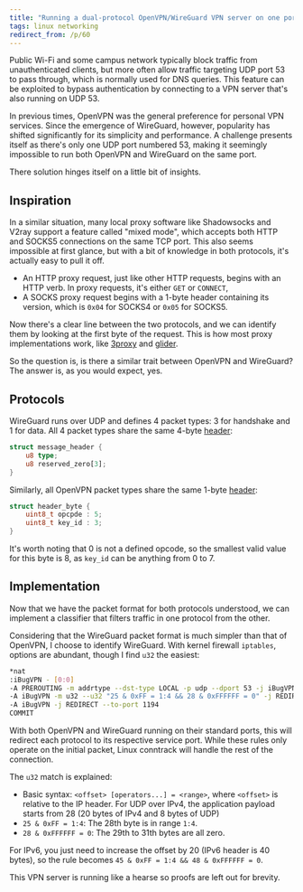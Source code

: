 ```yaml
---
title: "Running a dual-protocol OpenVPN/WireGuard VPN server on one port"
tags: linux networking
redirect_from: /p/60
---
```


Public Wi-Fi and some campus network typically block traffic from unauthenticated clients, but more often allow traffic targeting UDP port 53 to pass through, which is normally used for DNS queries. This feature can be exploited to bypass authentication by connecting to a VPN server that's also running on UDP 53.

In previous times, OpenVPN was the general preference for personal VPN services. Since the emergence of WireGuard, however, popularity has shifted significantly for its simplicity and performance. A challenge presents itself as there's only one UDP port numbered 53, making it seemingly impossible to run both OpenVPN and WireGuard on the same port.

There solution hinges itself on a little bit of insights.

## Inspiration

In a similar situation, many local proxy software like Shadowsocks and V2ray support a feature called "mixed mode", which accepts both HTTP and SOCKS5 connections on the same TCP port. This also seems impossible at first glance, but with a bit of knowledge in both protocols, it's actually easy to pull it off.

- An HTTP proxy request, just like other HTTP requests, begins with an HTTP verb. In proxy requests, it's either `GET` or `CONNECT`,
- A SOCKS proxy request begins with a 1-byte header containing its version, which is `0x04` for SOCKS4 or `0x05` for SOCKS5.

Now there's a clear line between the two protocols, and we can identify them by looking at the first byte of the request. This is how most proxy implementations work, like [3proxy][3proxy] and [glider][glider].

So the question is, is there a similar trait between OpenVPN and WireGuard? The answer is, as you would expect, yes.

  [3proxy]: https://github.com/3proxy/3proxy/commit/fb56b7d307a7bce1f2109c73864bad7c71716f3b#diff-e268b23274bc9df1b2c0957dfa85d684519282ed611f6135e795205e53fb6e3b
  [glider]: https://github.com/nadoo/glider/blob/4f12a4f3082940d8a4c56ba4f06f02a72d90d5d6/proxy/mixed/mixed.go#L84

## Protocols

WireGuard runs over UDP and defines 4 packet types: 3 for handshake and 1 for data. All 4 packet types share the same 4-byte [header][wg-header]:

  [wg-header]: https://github.com/WireGuard/wireguard-linux/blob/fa41884c1c6deb6774135390e5813a97184903e0/drivers/net/wireguard/messages.h#L65

```rust
struct message_header {
    u8 type;
    u8 reserved_zero[3];
}
```

Similarly, all OpenVPN packet types share the same 1-byte [header][ovpn-header]:

  [ovpn-header]: https://build.openvpn.net/doxygen/network_protocol.html#network_protocol_external_types

```c
struct header_byte {
    uint8_t opcpde : 5;
    uint8_t key_id : 3;
}
```

It's worth noting that 0 is not a defined opcode, so the smallest valid value for this byte is 8, as `key_id` can be anything from 0 to 7.

## Implementation

Now that we have the packet format for both protocols understood, we can implement a classifier that filters traffic in one protocol from the other.

Considering that the WireGuard packet format is much simpler than that of OpenVPN, I choose to identify WireGuard. With kernel firewall `iptables`, options are abundant, though I find `u32` the easiest:

```sh
*nat
:iBugVPN - [0:0]
-A PREROUTING -m addrtype --dst-type LOCAL -p udp --dport 53 -j iBugVPN
-A iBugVPN -m u32 --u32 "25 & 0xFF = 1:4 && 28 & 0xFFFFFF = 0" -j REDIRECT --to-port 51820
-A iBugVPN -j REDIRECT --to-port 1194
COMMIT
```

With both OpenVPN and WireGuard running on their standard ports, this will redirect each protocol to its respective service port. While these rules only operate on the initial packet, Linux conntrack will handle the rest of the connection.

The `u32` match is explained:

- Basic syntax: `<offset> [operators...] = <range>`, where `<offset>` is relative to the IP header. For UDP over IPv4, the application payload starts from 28 (20 bytes of IPv4 and 8 bytes of UDP)
- `25 & 0xFF = 1:4`: The 28th byte is in range `1:4`.
- `28 & 0xFFFFFF = 0`: The 29th to 31th bytes are all zero.

For IPv6, you just need to increase the offset by 20 (IPv6 header is 40 bytes), so the rule becomes `45 & 0xFF = 1:4 && 48 & 0xFFFFFF = 0`.

This VPN server is running like a hearse so proofs are left out for brevity.
